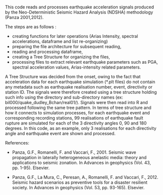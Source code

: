 This code reads and processes earthquake acceleration signals produced by the Neo-Deterministic Seismic Hazard Analysis (NDSHA) methodology (Panza 2001,2012).

The steps are as follows : 
+ creating functions for later operations (Arias Intensity, spectral accelerations, dataframe and list re-organizing)
+ preparing the file architecture for subsequent reading, 
+ reading and processing dataframe, 
+ creating a Tree Structure for organizing the files, 
+ processing files to extract relevant earthquake parameters such as PGA, spectral acceleration values, Arias-intensity related parameters.


A Tree Structure was decided from the onset, owing to the fact that acceleration data for each earthquake simulation (*.plt files) do not contain any metadata such as earthquake realisation number, event, directivity or station ID. The signals were therefore created using a tree structure holding such info using the directory and sub-directory names (ex: bil000/quake_dudley_Bchan/real01/). Signals were then read into R and processed following the same tree pattern.
  In terms of tree structure and how it connects to simulation processes, for each earthquake event and corresponding recording stations, 99 realisations of earthquake fault rupture are simulated for each of the 3 directivity angles 0, 90 and 180 degrees. In this code, as an example, only 3 realisations for each directivity angle and earthquake event are shown and processed.

References: 
+ Panza, G.F., Romanelli, F. and Vaccari, F., 2001. Seismic wave propagation in laterally heterogeneous anelastic media: theory and applications to seismic zonation. In Advances in geophysics (Vol. 43, pp. 1-95). Elsevier.

+ Panza, G.F., La Mura, C., Peresan, A., Romanelli, F. and Vaccari, F., 2012. Seismic hazard scenarios as preventive tools for a disaster resilient society. In Advances in geophysics (Vol. 53, pp. 93-165). Elsevier.
